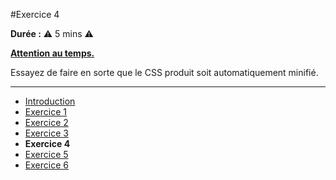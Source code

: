 #Exercice 4

**Durée :** :warning: 5 mins :warning:

<ins>**Attention au temps.**</ins>

Essayez de faire en sorte que le CSS produit soit automatiquement minifié.

---

- [Introduction](../README.md)
- [Exercice 1](./exo1.md)
- [Exercice 2](./exo2.md)
- [Exercice 3](./exo3.md)
- **Exercice 4**
- [Exercice 5](./exo5.md)
- [Exercice 6](./exo6.md)
